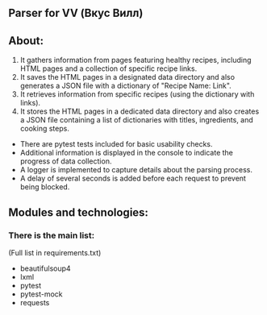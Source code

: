 ## Parser for VV (Вкус Вилл)

## About:
1. It gathers information from pages featuring healthy recipes, including HTML
pages and a collection of specific recipe links.
2. It saves the HTML pages in a designated data directory and also generates a
JSON file with a dictionary of "Recipe Name: Link".
3. It retrieves information from specific recipes (using the dictionary with
links).
4. It stores the HTML pages in a dedicated data directory and also creates a
JSON file containing a list of dictionaries with titles, ingredients, and
cooking steps.

* There are pytest tests included for basic usability checks.
* Additional information is displayed in the console to indicate
the progress of data collection.
* A logger is implemented to capture details about the parsing process.
* A delay of several seconds is added before each request to prevent
being blocked.


## Modules and technologies:
### There is the main list:
(Full list in requirements.txt)

- beautifulsoup4
- lxml
- pytest
- pytest-mock
- requests

